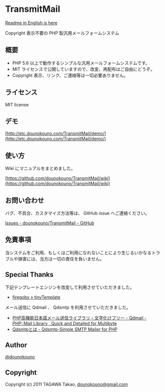# TransmitMail

[Readme in English is here](https://github.com/dounokouno/TransmitMail/blob/master/README_en.md)

Copyright 表示不要の PHP 製汎用メールフォームシステム

## 概要

- PHP 5.6 以上で動作するシンプルな汎用メールフォームシステムです。
- MIT ライセンスで公開していますので、改変、再配布はご自由にどうぞ。
- Copyright 表示、リンク、ご連絡等は一切必要ありません。

## ライセンス

MIT license

## デモ

[http://etc.dounokouno.com/TransmitMail/demo/](http://etc.dounokouno.com/TransmitMail/demo/)

## 使い方

Wiki にマニュアルをまとめました。

[https://github.com/dounokouno/TransmitMail/wiki](https://github.com/dounokouno/TransmitMail/wiki)

## お問い合わせ

バグ、不具合、カスタマイズ方法等は、 GitHub issue へご連絡ください。

[Issues - dounokouno/TransmitMail - GitHub](https://github.com/dounokouno/TransmitMail/issues)

## 免責事項

当システムをご利用、もしくはご利用になれないことにより生じるいかなるトラブルや損害には、当方は一切の責任を負いません。

## Special Thanks

下記テンプレートエンジンを改変して利用させていただきました。

* [firegoby » tinyTemplate](http://firegoby.theta.ne.jp/download/tinytemplate)

メール送信に Qdmail 、 Qdsmtp を利用させていただきました。

* [PHP高機能日本語メール送信ライブラリ・文字化けフリー - Qdmail - PHP::Mail Library , Quick and Detailed for Multibyte](http://hal456.net/qdmail/)
* [Qdsmtpとは - Qdsmtp-Simple SMTP Mailer for PHP](http://hal456.net/qdsmtp/)

## Author

[@dounokouno](https://twitter.com/dounokouno)

## Copyright

Copyright (c) 2011 TAGAWA Takao, dounokouno@gmail.com

